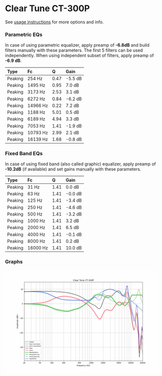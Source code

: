 # Clear Tune CT-300P
See [usage instructions](https://github.com/jaakkopasanen/AutoEq#usage) for more options and info.

### Parametric EQs
In case of using parametric equalizer, apply preamp of **-6.8dB** and build filters manually
with these parameters. The first 5 filters can be used independently.
When using independent subset of filters, apply preamp of **-6.9 dB**.

| Type    | Fc       |    Q | Gain    |
|:--------|:---------|:-----|:--------|
| Peaking | 254 Hz   | 0.47 | -5.5 dB |
| Peaking | 1495 Hz  | 0.95 | 7.0 dB  |
| Peaking | 3173 Hz  | 2.53 | 3.1 dB  |
| Peaking | 6272 Hz  | 0.84 | -6.2 dB |
| Peaking | 14966 Hz | 0.22 | 7.2 dB  |
| Peaking | 1188 Hz  | 5.01 | 0.5 dB  |
| Peaking | 6189 Hz  | 4.94 | 3.3 dB  |
| Peaking | 7053 Hz  | 1.41 | -1.9 dB |
| Peaking | 10793 Hz | 2.99 | 2.1 dB  |
| Peaking | 16139 Hz | 1.68 | -0.8 dB |

### Fixed Band EQs
In case of using fixed band (also called graphic) equalizer, apply preamp of **-10.2dB**
(if available) and set gains manually with these parameters.

| Type    | Fc       |    Q | Gain    |
|:--------|:---------|:-----|:--------|
| Peaking | 31 Hz    | 1.41 | 0.0 dB  |
| Peaking | 63 Hz    | 1.41 | -0.0 dB |
| Peaking | 125 Hz   | 1.41 | -3.4 dB |
| Peaking | 250 Hz   | 1.41 | -4.6 dB |
| Peaking | 500 Hz   | 1.41 | -3.2 dB |
| Peaking | 1000 Hz  | 1.41 | 3.2 dB  |
| Peaking | 2000 Hz  | 1.41 | 6.5 dB  |
| Peaking | 4000 Hz  | 1.41 | -0.1 dB |
| Peaking | 8000 Hz  | 1.41 | 0.2 dB  |
| Peaking | 16000 Hz | 1.41 | 10.0 dB |

### Graphs
![](./Clear%20Tune%20CT-300P.png)